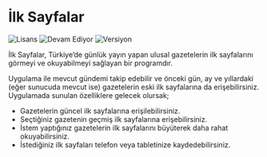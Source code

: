 # İlk Sayfalar

<img src="https://img.shields.io/badge/Lisans-GPL-blue.svg?style=flat" alt="Lisans" /> <img src="https://img.shields.io/badge/Durum-Devam Ediyor-yellow.svg?style=flat" alt="Devam Ediyor" /> <img src="https://img.shields.io/badge/Versiyon-1.3-green.svg?style=flat" alt="Versiyon" />

İlk Sayfalar, Türkiye’de günlük yayın yapan ulusal gazetelerin ilk sayfalarını görmeyi ve okuyabilmeyi sağlayan bir programdır.

Uygulama ile mevcut gündemi takip edebilir ve önceki gün, ay ve yıllardaki (eğer sunucuda mevcut ise) gazetelerin eski ilk sayfalarına da erişebilirsiniz. Uygulamada sunulan özelliklere gelecek olursak;

 * Gazetelerin güncel ilk sayfalarına erişilebilirsiniz.
 * Seçtiğiniz gazetenin geçmiş ilk sayfalarına erişebilirsiniz.
 * İstem yaptığınız gazetelerin ilk sayfalarını büyüterek daha rahat okuyabilirsiniz.
 * İstediğiniz ilk sayfaları telefon veya tabletinize kaydedebilirsiniz.
